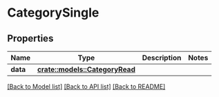 # CategorySingle

## Properties

Name | Type | Description | Notes
------------ | ------------- | ------------- | -------------
**data** | [**crate::models::CategoryRead**](CategoryRead.md) |  | 

[[Back to Model list]](../README.md#documentation-for-models) [[Back to API list]](../README.md#documentation-for-api-endpoints) [[Back to README]](../README.md)


